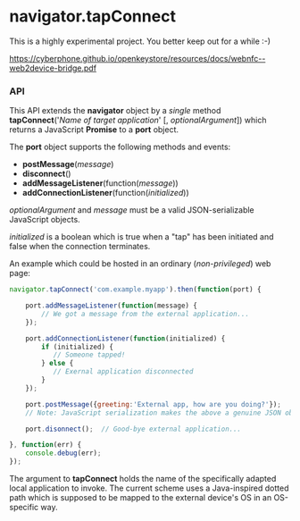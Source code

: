 # navigator.tapConnect

This is a highly experimental project.  You better keep out for a while :-)

https://cyberphone.github.io/openkeystore/resources/docs/webnfc--web2device-bridge.pdf

### API
This API extends the **navigator** object by a *single* method<br>
**tapConnect**('*Name of target application*' [, *optionalArgument*]) which
returns a JavaScript **Promise** to a **port** object.

The **port** object supports the following methods and events:
* **postMessage**(*message*)
* **disconnect**()
* **addMessageListener**(function(*message*))
* **addConnectionListener**(function(*initialized*))

*optionalArgument* and *message* must be a valid JSON-serializable JavaScript objects.

*initialized* is a boolean which is true when a "tap" has been initiated
and false when the connection terminates.

An example which could be hosted in an ordinary (*non-privileged*) web page:
```javascript
navigator.tapConnect('com.example.myapp').then(function(port) {

    port.addMessageListener(function(message) {
        // We got a message from the external application...
    });

    port.addConnectionListener(function(initialized) {
        if (initialized) {
           // Someone tapped!
        } else {
           // Exernal application disconnected
        }
    });

    port.postMessage({greeting:'External app, how are you doing?'});
    // Note: JavaScript serialization makes the above a genuine JSON object

    port.disonnect();  // Good-bye external application...

}, function(err) {
    console.debug(err);
});
```
The argument to **tapConnect** holds the name of the specifically adapted local application to invoke.   The current scheme uses a Java-inspired dotted path which is supposed to be mapped to the external device's OS in an OS-specific way.
